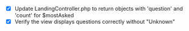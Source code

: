 - [x] Update LandingController.php to return objects with 'question' and 'count' for $mostAsked
- [x] Verify the view displays questions correctly without "Unknown"
